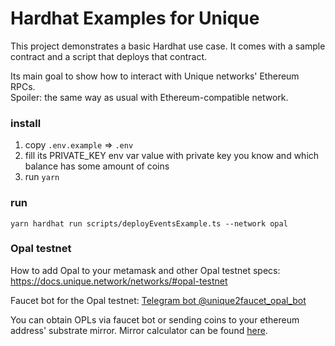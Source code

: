 # Hardhat Examples for Unique

This project demonstrates a basic Hardhat use case.
It comes with a sample contract and a script that deploys that contract.

Its main goal to show how to interact with Unique networks' Ethereum RPCs.  
Spoiler: the same way as usual with Ethereum-compatible network.

### install
1. copy `.env.example` => `.env`
2. fill its PRIVATE_KEY env var value with private key you know and which balance has some amount of coins
3. run `yarn`

### run
```shell
yarn hardhat run scripts/deployEventsExample.ts --network opal
```

### Opal testnet

How to add Opal to your metamask and other Opal testnet specs: https://docs.unique.network/networks/#opal-testnet

Faucet bot for the Opal testnet: [Telegram bot @unique2faucet_opal_bot](https://t.me/unique2faucet_opal_bot)

You can obtain OPLs via faucet bot or sending coins to your ethereum address' substrate mirror.
Mirror calculator can be found [here](https://docs.unique.network/about/addresses/).
